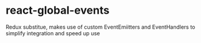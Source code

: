 # react-global-events
Redux substitue, makes use of custom EventEmiitters and EventHandlers to simplify integration and speed up use
